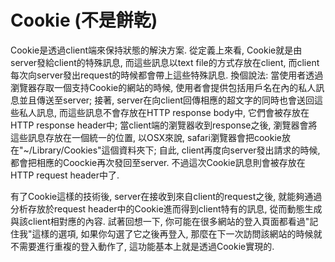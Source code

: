 # Cookie \(不是餅乾\)

Cookie是透過client端來保持狀態的解決方案. 從定義上來看, Cookie就是由server發給client的特殊訊息, 而這些訊息以text file的方式存放在client, 而client每次向server發出request的時候都會帶上這些特殊訊息. 換個說法: 當使用者透過瀏覽器存取一個支持Cookie的網站的時候, 使用者會提供包括用戶名在內的私人訊息並且傳送至server; 接著, server在向client回傳相應的超文字的同時也會送回這些私人訊息, 而這些訊息不會存放在HTTP response body中, 它們會被存放在HTTP response header中; 當client端的瀏覽器收到response之後, 瀏覽器會將這些訊息存放在一個統一的位置, 以OSX來說, safari瀏覽器會把cookie放在"~/Library/Cookies"這個資料夾下; 自此, client再度向server發出請求的時候, 都會把相應的Coockie再次發回至server. 不過這次Cookie訊息則會被存放在HTTP request header中了.

有了Cookie這樣的技術後, server在接收到來自client的request之後, 就能夠通過分析存放於request header中的Cookie進而得到client特有的訊息, 從而動態生成與該client相對應的內容. 試著回想一下, 你可能在很多網站的登入頁面都看過"記住我"這樣的選項, 如果你勾選了它之後再登入, 那麼在下一次訪問該網站的時候就不需要進行重複的登入動作了, 這功能基本上就是透過Cookie實現的.

